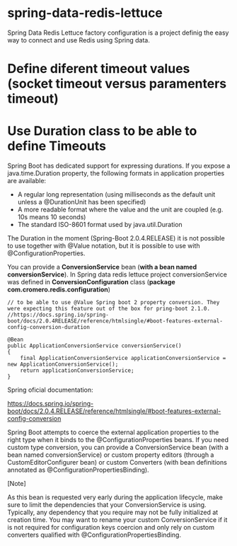 # spring-data-redis-lettuce
Spring Data Redis Lettuce factory configuration is a project definig the easy way to connect and use Redis using Spring data.

# Define diferent timeout values (socket timeout versus paramenters timeout)





# Use Duration class to be able to define Timeouts

Spring Boot has dedicated support for expressing durations. If you expose a java.time.Duration property, the following formats in application properties are available:


* A regular long representation (using milliseconds as the default unit unless a @DurationUnit has been specified)
* A more readable format where the value and the unit are coupled (e.g. 10s means 10 seconds)
* The standard ISO-8601 format used by java.util.Duration



The Duration in the moment (Spring-Boot 2.0.4.RELEASE) it is not possible to use together with @Value notation, but it is possible to use with @ConfigurationProperties.

You can provide a **ConversionService** bean (**with a bean named conversionService**).
In Spring data redis lettuce project conversionService was defined in **ConversionConfiguration** class (**package com.cromero.redis.configuration**)

    // to be able to use @Value Spring boot 2 property conversion. They were expecting this feature out of the box for pring-boot 2.1.0.    
    //https://docs.spring.io/spring-boot/docs/2.0.4RELEASE/reference/htmlsingle/#boot-features-external-config-conversion-duration
    
    @Bean
    public ApplicationConversionService conversionService()
    {
        final ApplicationConversionService applicationConversionService = new ApplicationConversionService();
        return applicationConversionService;
    }


Spring oficial documentation:

https://docs.spring.io/spring-boot/docs/2.0.4.RELEASE/reference/htmlsingle/#boot-features-external-config-conversion

Spring Boot attempts to coerce the external application properties to the right type when it binds to the @ConfigurationProperties beans. If you need custom type conversion, you can provide a ConversionService bean (with a bean named conversionService) or custom property editors (through a CustomEditorConfigurer bean) or custom Converters (with bean definitions annotated as @ConfigurationPropertiesBinding).

[Note]

As this bean is requested very early during the application lifecycle, make sure to limit the dependencies that your ConversionService is using. Typically, any dependency that you require may not be fully initialized at creation time. You may want to rename your custom ConversionService if it is not required for configuration keys coercion and only rely on custom converters qualified with @ConfigurationPropertiesBinding.
